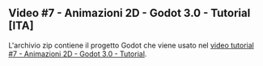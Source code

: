 ## Video #7 - Animazioni 2D - Godot 3.0 - Tutorial [ITA]

L'archivio zip contiene il progetto Godot che viene usato nel [video tutorial #7 - Animazioni 2D - Godot 3.0 - Tutorial]().


